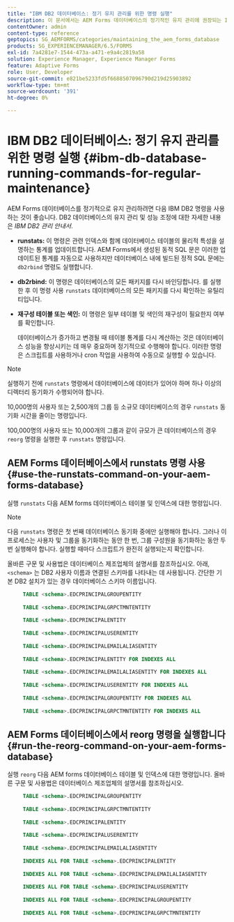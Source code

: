 ```yaml
---
title: "IBM DB2 데이터베이스: 정기 유지 관리를 위한 명령 실행"
description: 이 문서에서는 AEM Forms 데이터베이스의 정기적인 유지 관리에 권장되는 IBM DB2 명령을 나열합니다.
contentOwner: admin
content-type: reference
geptopics: SG_AEMFORMS/categories/maintaining_the_aem_forms_database
products: SG_EXPERIENCEMANAGER/6.5/FORMS
exl-id: 7a4281e7-1544-473a-a471-e9a4c2819a58
solution: Experience Manager, Experience Manager Forms
feature: Adaptive Forms
role: User, Developer
source-git-commit: e821be5233fd5f6688507096790d219d25903892
workflow-type: tm+mt
source-wordcount: '391'
ht-degree: 0%

---
```


# IBM DB2 데이터베이스: 정기 유지 관리를 위한 명령 실행 {#ibm-db-database-running-commands-for-regular-maintenance}

AEM Forms 데이터베이스를 정기적으로 유지 관리하려면 다음 IBM DB2 명령을 사용하는 것이 좋습니다. DB2 데이터베이스의 유지 관리 및 성능 조정에 대한 자세한 내용은 *IBM DB2 관리 안내서*.

* **runstats:** 이 명령은 관련 인덱스와 함께 데이터베이스 테이블의 물리적 특성을 설명하는 통계를 업데이트합니다. AEM Forms에서 생성된 동적 SQL 문은 이러한 업데이트된 통계를 자동으로 사용하지만 데이터베이스 내에 빌드된 정적 SQL 문에는 `db2rbind` 명령도 실행합니다.
* **db2rbind:** 이 명령은 데이터베이스의 모든 패키지를 다시 바인딩합니다. 를 실행한 후 이 명령 사용 `runstats` 데이터베이스의 모든 패키지를 다시 확인하는 유틸리티입니다.
* **재구성 테이블 또는 색인:** 이 명령은 일부 테이블 및 색인의 재구성이 필요한지 여부를 확인합니다.

  데이터베이스가 증가하고 변경될 때 테이블 통계를 다시 계산하는 것은 데이터베이스 성능을 향상시키는 데 매우 중요하며 정기적으로 수행해야 합니다. 이러한 명령은 스크립트를 사용하거나 cron 작업을 사용하여 수동으로 실행할 수 있습니다.

>[!NOTE]
>
>실행하기 전에 `runstats` 명령에서 데이터베이스에 데이터가 있어야 하며 하나 이상의 디렉터리 동기화가 수행되어야 합니다.

10,000명의 사용자 또는 2,500개의 그룹 등 소규모 데이터베이스의 경우 `runstats` 동기화 시간을 줄이는 명령입니다.

100,000명의 사용자 또는 10,000개의 그룹과 같이 규모가 큰 데이터베이스의 경우 `reorg` 명령을 실행한 후 `runstats` 명령입니다.

## AEM Forms 데이터베이스에서 runstats 명령 사용 {#use-the-runstats-command-on-your-aem-forms-database}

실행 `runstats` 다음 AEM forms 데이터베이스 테이블 및 인덱스에 대한 명령입니다.

>[!NOTE]
>
>다음 `runstats` 명령은 첫 번째 데이터베이스 동기화 중에만 실행해야 합니다. 그러나 이 프로세스는 사용자 및 그룹을 동기화하는 동안 한 번, 그룹 구성원을 동기화하는 동안 두 번 실행해야 합니다. 실행할 때마다 스크립트가 완전히 실행되는지 확인합니다.

올바른 구문 및 사용법은 데이터베이스 제조업체의 설명서를 참조하십시오. 아래, `<schema>` 는 DB2 사용자 이름과 연결된 스키마를 나타내는 데 사용됩니다. 간단한 기본 DB2 설치가 있는 경우 데이터베이스 스키마 이름입니다.

```sql
     TABLE <schema>.EDCPRINCIPALGROUPENTITY
 
     TABLE <schema>.EDCPRINCIPALGRPCTMNTENTITY
 
     TABLE <schema>.EDCPRINCIPALENTITY
 
     TABLE <schema>.EDCPRINCIPALUSERENTITY
 
     TABLE <schema>.EDCPRINCIPALEMAILALIASENTITY
 
     TABLE <schema>.EDCPRINCIPALENTITY FOR INDEXES ALL
 
     TABLE <schema>.EDCPRINCIPALEMAILALIASENTITY FOR INDEXES ALL
 
     TABLE <schema>.EDCPRINCIPALUSERENTITY FOR INDEXES ALL
 
     TABLE <schema>.EDCPRINCIPALGROUPENTITY FOR INDEXES ALL
 
     TABLE <schema>.EDCPRINCIPALGRPCTMNTENTITY FOR INDEXES ALL
```

## AEM Forms 데이터베이스에서 reorg 명령을 실행합니다 {#run-the-reorg-command-on-your-aem-forms-database}

실행 `reorg` 다음 AEM forms 데이터베이스 테이블 및 인덱스에 대한 명령입니다. 올바른 구문 및 사용법은 데이터베이스 제조업체의 설명서를 참조하십시오.

```sql
     TABLE <schema>.EDCPRINCIPALGROUPENTITY
 
     TABLE <schema>.EDCPRINCIPALGRPCTMNTENTITY
 
     TABLE <schema>.EDCPRINCIPALENTITY
 
     TABLE <schema>.EDCPRINCIPALUSERENTITY
 
     TABLE <schema>.EDCPRINCIPALEMAILALIASENTITY
 
     INDEXES ALL FOR TABLE <schema>.EDCPRINCIPALENTITY
 
     INDEXES ALL FOR TABLE <schema>.EDCPRINCIPALEMAILALIASENTITY
 
     INDEXES ALL FOR TABLE <schema>.EDCPRINCIPALUSERENTITY
 
     INDEXES ALL FOR TABLE <schema>.EDCPRINCIPALGROUPENTITY
 
     INDEXES ALL FOR TABLE <schema>.EDCPRINCIPALGRPCTMNTENTITY
```
